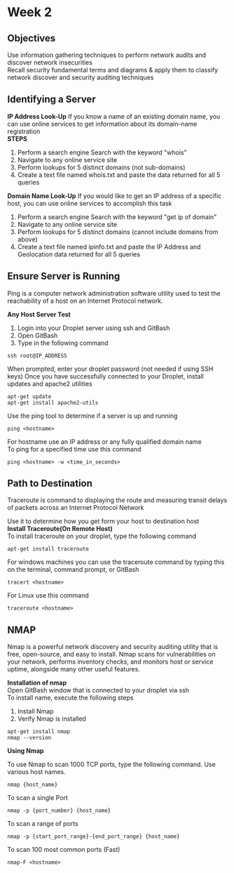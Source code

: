 # Week 2
## Objectives
Use information gathering techniques to perform network audits and discover network insecurities<br>
Recall security fundamental terms and diagrams & apply them to classify network discover and security auditing techniques

## Identifying a Server
**IP Address Look-Up**
If you know a name of an existing domain name, you can use online services to get information about its domain-name registration<br>
**STEPS**
1. Perform a search engine Search with the keyword "whois"
2. Navigate to any online service site
3. Perform lookups for 5 distinct domains (not sub-domains)
4. Create a text file named whois.txt and paste the data returned for all 5 queries

**Domain Name Look-Up**
If you would like to get an IP address of a specific host, you can use online services to accomplish this task<br>
1. Perform a search engine Search with the keyword "get ip of domain"
2. Navigate to any online service site
3. Perform lookups for 5 distinct domains (cannot include domains from above)
4. Create a text file named ipinfo.txt and paste the IP Address and Geolocation data returned for all 5 queries

## Ensure Server is Running
Ping is a computer network administration software utility used to test the reachability of a host on an Internet Protocol network.<br>

**Any Host Server Test**
1. Login into your Droplet server using ssh and GitBash
2. Open GitBash
3. Type in the following command
```
ssh root@IP_ADDRESS
```
When prompted, enter your droplet password (not needed if using SSH keys) Once you have successfully connected to your Droplet, install updates and apache2 utilities
```
apt-get update
apt-get install apache2-utils
```
Use the ping tool to determine if a server is up and running
```
ping <hostname>
```
For hostname use an IP address or any fully qualified domain name<br>
To ping for a specified time use this command
```
ping <hostname> -w <time_in_seconds>
```
## Path to Destination
Traceroute is command to displaying the route and measuring transit delays of packets across an Internet Protocol Network<br>

Use it to determine how you get form your host to destination host<br>
**Install Traceroute(On Remote Host)**<br>
To install traceroute on your droplet, type the following command
```
apt-get install traceroute
```
For windows machines you can use the traceroute command by typing this on the terminal, command prompt, or GitBash
```
tracert <hostname>
```
For Linux use this command
```
traceroute <hostname>
```

## NMAP
Nmap is a powerful network discovery and security auditing utility that is free, open-source, and easy to install. Nmap scans for vulnerabilities on your network, performs inventory checks, and monitors host or service uptime, alongside many other useful features.<br>

**Installation of nmap**<br>
Open GitBash window that is connected to your droplet via ssh<br>
To install name, execute the following steps
1) Install Nmap
2) Verify Nmap is installed
```
apt-get install nmap
nmap --version
```
**Using Nmap**<br>

To use Nmap to scan 1000 TCP ports, type the following command. Use various host names.
```
nmap {host_name}
```
To scan a single Port
```
nmap -p {port_number} {host_name}
```
To scan a range of ports
```
nmap -p {start_port_range}-{end_port_range} {host_name}
```
To scan 100 most common ports (Fast)
```
nmap-F <hostname>
```